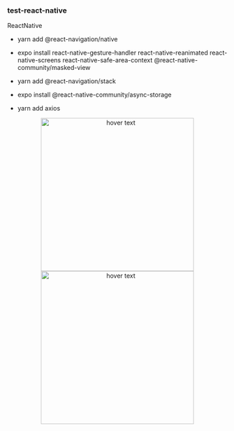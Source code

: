 ### test-react-native

ReactNative 

- yarn add @react-navigation/native

- expo install react-native-gesture-handler react-native-reanimated react-native-screens react-native-safe-area-context @react-native-community/masked-view

- yarn add @react-navigation/stack

- expo install @react-native-community/async-storage

- yarn add axios

<p align="center">
  <img src="https://s3.us-east-1.amazonaws.com/photo.app2u.co/IMG_4602.PNG?response-content-disposition=inline&X-Amz-Security-Token=IQoJb3JpZ2luX2VjEFwaCXNhLWVhc3QtMSJHMEUCIQC3Qeh9jFDdx0WOjq%2FjoF2rJnRRAji%2BYINw4w8bmEiZmgIgLOahrps6P1IgB3ur2r7u%2B9MaySUFmzbN7Qn7dNslzpcqxAIIVRACGgwxMzYxNDQyOTMzMTgiDD%2FUjW57QlhG5%2B4g2CqhAhj309Zs4%2BllfuFnM21oGl%2FtGvcvVPAMpxRrToaakbO5%2FUR73Mug%2BUvaxuYTQiswrbE52O7EfZYMkkb8BHHM%2BiPLsm%2FJwxoM%2BuM64hwESFIFYg%2BOm5Je3QY12NrdAO7%2F2ssQKeAVq8E0Dba27KQ3lcNvm3sDBPcZZXt%2FDzRHJ9G9GqENrDMEC0CYT%2FKXTXRwhg2%2B4DMV6mfqjXo4n9IufcbhiIw368VUHwlKnF26v1CHAlBWkIY54PocTABfQ30Wj%2FH8yKrdIGWsmC1EaG650YxbWCJAIL3qXV6IfYhrWRgXd0QLYFF%2FTXu4zF6CdSMzvJNyp%2BaAnExdZaxZ9ZZrWDw1Icv2P%2BM1P2FKoiAQ%2FlSbYRwAipM1m2lh82z9pfsHu2gwpOOx%2BgU6sAJidV%2FmUK%2FxMTmALhc8Lma2EUrleIllg0uiuLkSQ0BTTCDIt%2BiFzZLf%2B%2BY27%2FZadMQ7%2BqyBP7bTOGpu1gfYq8Msq6iN3zlOrSiYutnS5r7Vz7vX9c3cWo7YkuCjhIcVf%2FumELbYt2ma1XfioWCRNAGgeQvwLyiSft5BUjvYyNATxRPtmrsIOA5edZO6x6340iI6qYANMW6xGP5zO4ggZJYusXbpV%2BgunGlOANbR9edzX50AIF5%2B2B%2FWxjJ7VVg8KScI%2BPH6Y%2Fmlvm9tMgNqvrtPVXZJmfNmW4QsLVCEm99AAzwyCiv37%2FcT%2FhC1bSwfKgToh6X0ooUIFQMDf30y%2ByJVAO9%2FAoCAwyPK%2FRX3Nvk2Husz42xVGKRM0BfwxRckeFwBs3Pf200Koq6TtLJu6mR8&X-Amz-Algorithm=AWS4-HMAC-SHA256&X-Amz-Date=20200831T034647Z&X-Amz-SignedHeaders=host&X-Amz-Expires=300&X-Amz-Credential=ASIAR7MWVBXDE3WE43I6%2F20200831%2Fus-east-1%2Fs3%2Faws4_request&X-Amz-Signature=a7dfc8efee42a34a51265fae99eaf5e3468670edc06065cb24347de1cd633bc7" width="350" title="hover text">

  <img src="https://s3.us-east-1.amazonaws.com/photo.app2u.co/IMG_4602.PNG?response-content-disposition=inline&X-Amz-Security-Token=IQoJb3JpZ2luX2VjEFwaCXNhLWVhc3QtMSJHMEUCIQC3Qeh9jFDdx0WOjq%2FjoF2rJnRRAji%2BYINw4w8bmEiZmgIgLOahrps6P1IgB3ur2r7u%2B9MaySUFmzbN7Qn7dNslzpcqxAIIVRACGgwxMzYxNDQyOTMzMTgiDD%2FUjW57QlhG5%2B4g2CqhAhj309Zs4%2BllfuFnM21oGl%2FtGvcvVPAMpxRrToaakbO5%2FUR73Mug%2BUvaxuYTQiswrbE52O7EfZYMkkb8BHHM%2BiPLsm%2FJwxoM%2BuM64hwESFIFYg%2BOm5Je3QY12NrdAO7%2F2ssQKeAVq8E0Dba27KQ3lcNvm3sDBPcZZXt%2FDzRHJ9G9GqENrDMEC0CYT%2FKXTXRwhg2%2B4DMV6mfqjXo4n9IufcbhiIw368VUHwlKnF26v1CHAlBWkIY54PocTABfQ30Wj%2FH8yKrdIGWsmC1EaG650YxbWCJAIL3qXV6IfYhrWRgXd0QLYFF%2FTXu4zF6CdSMzvJNyp%2BaAnExdZaxZ9ZZrWDw1Icv2P%2BM1P2FKoiAQ%2FlSbYRwAipM1m2lh82z9pfsHu2gwpOOx%2BgU6sAJidV%2FmUK%2FxMTmALhc8Lma2EUrleIllg0uiuLkSQ0BTTCDIt%2BiFzZLf%2B%2BY27%2FZadMQ7%2BqyBP7bTOGpu1gfYq8Msq6iN3zlOrSiYutnS5r7Vz7vX9c3cWo7YkuCjhIcVf%2FumELbYt2ma1XfioWCRNAGgeQvwLyiSft5BUjvYyNATxRPtmrsIOA5edZO6x6340iI6qYANMW6xGP5zO4ggZJYusXbpV%2BgunGlOANbR9edzX50AIF5%2B2B%2FWxjJ7VVg8KScI%2BPH6Y%2Fmlvm9tMgNqvrtPVXZJmfNmW4QsLVCEm99AAzwyCiv37%2FcT%2FhC1bSwfKgToh6X0ooUIFQMDf30y%2ByJVAO9%2FAoCAwyPK%2FRX3Nvk2Husz42xVGKRM0BfwxRckeFwBs3Pf200Koq6TtLJu6mR8&X-Amz-Algorithm=AWS4-HMAC-SHA256&X-Amz-Date=20200831T034647Z&X-Amz-SignedHeaders=host&X-Amz-Expires=300&X-Amz-Credential=ASIAR7MWVBXDE3WE43I6%2F20200831%2Fus-east-1%2Fs3%2Faws4_request&X-Amz-Signature=a7dfc8efee42a34a51265fae99eaf5e3468670edc06065cb24347de1cd633bc7" width="350" title="hover text">
</p>
